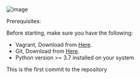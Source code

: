 
![image](https://github.com/AbdelatifAitBara/ProjectA/assets/82835348/47753831-e500-4b53-a60a-cca916cd69f0)



Prerequisites:

Before starting, make sure you have the following:

- Vagrant, Download from [Here](https://developer.hashicorp.com/vagrant/downloads).
- Git, Download from [Here]([https://developer.hashicorp.com/vagrant/downloads](https://git-scm.com/downloads)).
- Python version >= 3.7 installed on your system

This is the first commit to the repository
